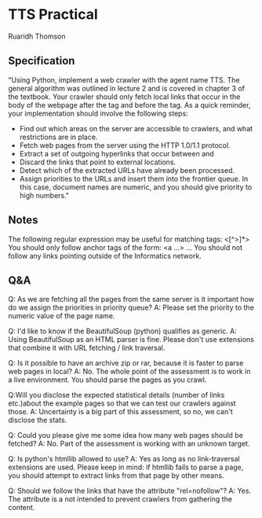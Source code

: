 # TTS Practical #
Ruaridh Thomson

## Specification ##
"Using Python, implement a web crawler with the agent name TTS. The general algorithm was outlined in lecture 2 and is covered in chapter 3 of the textbook. Your crawler should only fetch local links that occur in the body of the webpage after the <!-- CONTENT --> tag and before the <!-- /CONTENT --> tag. As a quick reminder, your implementation should involve the following steps:
* Find out which areas on the server are accessible to crawlers, and what restrictions are in place.
* Fetch web pages from the server using the HTTP 1.0/1.1 protocol.
* Extract a set of outgoing hyperlinks that occur between <!-- CONTENT --> and <!-- /CONTENT -->
* Discard the links that point to external locations.
* Detect which of the extracted URLs have already been processed.
* Assign priorities to the URLs and insert them into the frontier queue. In this case, document names are numeric, and you should give priority to high numbers."

## Notes ##
The following regular expression may be useful for matching tags: <[^>]*>
You should only follow anchor tags of the form: <a ...> ... </a>
You should not follow any links pointing outside of the Informatics network.

## Q&A ##
Q: As we are fetching all the pages from the same server is it important how do we assign the priorities in priority queue? 
A: Please set the priority to the numeric value of the page name.

Q: I'd like to know if the BeautifulSoup (python) qualifies as generic. 
A: Using BeautifulSoup as an HTML parser is fine. Please don't use extensions that combine it with URL fetching / link traversal.

Q: Is it possible to have an archive zip or rar, because it is faster to parse web pages in local? 
A: No. The whole point of the assessment is to work in a live environment. You should parse the pages as you crawl.

Q:Will you disclose the expected statistical details (number of links etc.)about the example pages so that we can test our crawlers against those. 
A: Uncertainty is a big part of this assessment, so no, we can't disclose the stats.

Q: Could you please give me some idea how many web pages should be fetched? 
A: No. Part of the assessment is working with an unknown target.

Q: Is python's htmllib allowed to use? 
A: Yes as long as no link-traversal extensions are used. Please keep in mind: if htmllib fails to parse a page, you should attempt to extract links from that page by other means.

Q: Should we follow the links that have the attribute "rel=nofollow"? 
A: Yes. The attribute is a not intended to prevent crawlers from gathering the content.